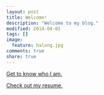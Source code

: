 ```yaml
---
layout: post
title: Welcome!
description: "Welcome to my blog."
modified: 2014-04-01
tags: []
image:
  feature: halong.jpg
comments: true
share: true
---
```


[Get to know who I am.]({{site_url}}/about/)

[Check out my resume.]({{site_url}}/public/joshua_andrew_balloch_resume.pdf)
